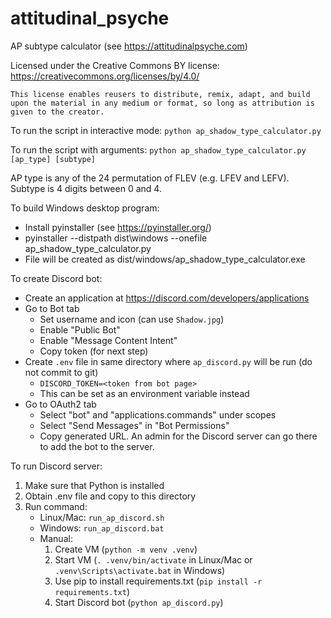 # attitudinal_psyche

AP subtype calculator (see https://attitudinalpsyche.com)

Licensed under the Creative Commons BY license:
https://creativecommons.org/licenses/by/4.0/

```This license enables reusers to distribute, remix, adapt, and build upon the material in any medium or format, so long as attribution is given to the creator.```

To run the script in interactive mode:
`python ap_shadow_type_calculator.py`

To run the script with arguments:
`python ap_shadow_type_calculator.py [ap_type] [subtype]`

AP type is any of the 24 permutation of FLEV (e.g. LFEV and LEFV).
Subtype is 4 digits between 0 and 4.

To build Windows desktop program:
- Install pyinstaller (see https://pyinstaller.org/)
- pyinstaller --distpath dist\windows --onefile ap_shadow_type_calculator.py
- File will be created as dist/windows/ap_shadow_type_calculator.exe

To create Discord bot:
- Create an application at https://discord.com/developers/applications
- Go to Bot tab
  - Set username and icon (can use `Shadow.jpg`) 
  - Enable "Public Bot"
  - Enable "Message Content Intent"
  - Copy token (for next step)
- Create `.env` file in same directory where `ap_discord.py` will be run (do not commit to git)
  - `DISCORD_TOKEN=<token from bot page>` 
  - This can be set as an environment variable instead
- Go to OAuth2 tab
  - Select "bot" and "applications.commands" under scopes
  - Select "Send Messages" in "Bot Permissions"
  - Copy generated URL. An admin for the Discord server can go there to add the bot to the server.

To run Discord server:
1. Make sure that Python is installed
2. Obtain .env file and copy to this directory 
3. Run command:
   - Linux/Mac: `run_ap_discord.sh`
   - Windows: `run_ap_discord.bat`
   - Manual:
     1. Create VM (`python -m venv .venv`)
     2. Start VM (`. .venv/bin/activate` in Linux/Mac or `.venv\Scripts\activate.bat` in Windows)
     3. Use pip to install requirements.txt (`pip install -r requirements.txt`)
     4. Start Discord bot (`python ap_discord.py`)